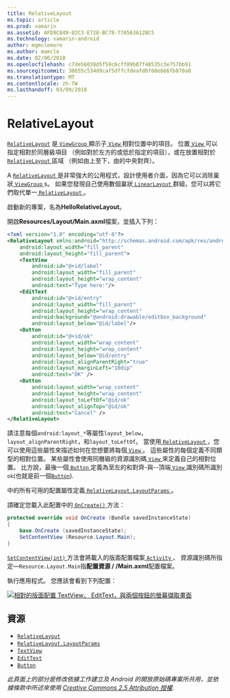```yaml
---
title: RelativeLayout
ms.topic: article
ms.prod: xamarin
ms.assetid: AFD9C849-02C3-E728-BC78-77A563612BC5
ms.technology: xamarin-android
author: mgmclemore
ms.author: mamcle
ms.date: 02/06/2018
ms.openlocfilehash: c7de56038d5f59c6cff89b87f48535c3e757bb91
ms.sourcegitcommit: 30055c534d9caf5dffcfdeafd6f08e666fb870a8
ms.translationtype: MT
ms.contentlocale: zh-TW
ms.lasthandoff: 03/09/2018
---
```

# <a name="relativelayout"></a>RelativeLayout

[`RelativeLayout`](https://developer.xamarin.com/api/type/Android.Widget.RelativeLayout/) 是[ `ViewGroup` ](https://developer.xamarin.com/api/type/Android.Views.ViewGroup/)顯示子[ `View` ](https://developer.xamarin.com/api/type/Android.Views.View/)相對位置中的項目。 位置[ `View` ](https://developer.xamarin.com/api/type/Android.Views.View/)可以指定相對於同層級項目 （例如對於左方的或低於指定的項目），或在放置相對於[ `RelativeLayout` ](https://developer.xamarin.com/api/type/Android.Widget.RelativeLayout/)區域 （例如由上至下，由的中央對齊）。

A [ `RelativeLayout` ](https://developer.xamarin.com/api/type/Android.Widget.RelativeLayout/)是非常強大的公用程式，設計使用者介面，因為它可以消除巢狀[ `ViewGroup` ](https://developer.xamarin.com/api/type/Android.Views.ViewGroup/)s。 如果您發現自己使用數個巢狀[ `LinearLayout` ](https://developer.xamarin.com/api/type/Android.Widget.LinearLayout/)群組，您可以將它們取代單一[ `RelativeLayout` ](https://developer.xamarin.com/api/type/Android.Widget.RelativeLayout/)。

啟動新的專案，名為**HelloRelativeLayout**。

開啟**Resources/Layout/Main.axml**檔案，並插入下列：

```xml
<?xml version="1.0" encoding="utf-8"?>
<RelativeLayout xmlns:android="http://schemas.android.com/apk/res/android"
    android:layout_width="fill_parent"
    android:layout_height="fill_parent">
    <TextView
        android:id="@+id/label"
        android:layout_width="fill_parent"
        android:layout_height="wrap_content"
        android:text="Type here:"/>
    <EditText
        android:id="@+id/entry"
        android:layout_width="fill_parent"
        android:layout_height="wrap_content"
        android:background="@android:drawable/editbox_background"
        android:layout_below="@id/label"/>
    <Button
        android:id="@+id/ok"
        android:layout_width="wrap_content"
        android:layout_height="wrap_content"
        android:layout_below="@id/entry"
        android:layout_alignParentRight="true"
        android:layout_marginLeft="10dip"
        android:text="OK" />
    <Button
        android:layout_width="wrap_content"
        android:layout_height="wrap_content"
        android:layout_toLeftOf="@id/ok"
        android:layout_alignTop="@id/ok"
        android:text="Cancel" />
</RelativeLayout>
```

請注意每個`android:layout_*`等屬性`layout_below`， `layout_alignParentRight`，和`layout_toLeftOf`。
當使用[ `RelativeLayout` ](https://developer.xamarin.com/api/type/Android.Widget.RelativeLayout/)，您可以使用這些屬性來描述如何在您想要將每個[ `View` ](https://developer.xamarin.com/api/type/Android.Views.View/)。 這些屬性的每個定義不同類型的相對位置。 某些屬性會使用同層級的資源識別碼[ `View` ](https://developer.xamarin.com/api/type/Android.Views.View/)來定義自己的相對位置。 比方說，最後一個[ `Button` ](https://developer.xamarin.com/api/type/Android.Widget.Button/)定義為至左的和對齊-與--頂端[ `View` ](https://developer.xamarin.com/api/type/Android.Views.View/)識別碼所識別`ok`(也就是前一個[`Button`](https://developer.xamarin.com/api/type/Android.Widget.Button/)).

中的所有可用的配置屬性定義[ `RelativeLayout.LayoutParams` ](https://developer.xamarin.com/api/type/Android.Widget.RelativeLayout+LayoutParams/)。

請確定您載入此配置中的[ `OnCreate()` ](https://developer.xamarin.com/api/member/Android.App.Activity.OnCreate/p/Android.OS.Bundle/)方法：

```csharp
protected override void OnCreate (Bundle savedInstanceState)
{
    base.OnCreate (savedInstanceState);
    SetContentView (Resource.Layout.Main);
}
```

[ `SetContentView(int)` ](https://developer.xamarin.com/api/member/Android.App.Activity.SetContentView/p/System.Int32/)方法會將載入的版面配置檔案[ `Activity` ](https://developer.xamarin.com/api/type/Android.App.Activity/)、 資源識別碼所指定&mdash;`Resource.Layout.Main`指**配置資源 / /Main.axml**配置檔案。

執行應用程式。 您應該會看到下列配置：

[![相對的版面配置 TextView、 EditText，與兩個按鈕的螢幕擷取畫面](relative-layout-images/helloviews2.png)](relative-layout-images/helloviews2.png#lightbox)


## <a name="resources"></a>資源

-   [`RelativeLayout`](https://developer.xamarin.com/api/type/Android.Widget.RelativeLayout/)
-   [`RelativeLayout.LayoutParams`](https://developer.xamarin.com/api/type/Android.Widget.RelativeLayout+LayoutParams/)
-   [`TextView`](https://developer.xamarin.com/api/type/Android.Widget.TextView/)
-   [`EditText`](https://developer.xamarin.com/api/type/Android.Widget.EditText/)
-   [`Button`](https://developer.xamarin.com/api/type/Android.Widget.Button/)


*此頁面上的部分是修改依據工作建立及 Android 的開放原始碼專案所共用，並依據條款中所述來使用*
[*Creative Commons 2.5 Attribution 授權*](http://creativecommons.org/licenses/by/2.5/).
